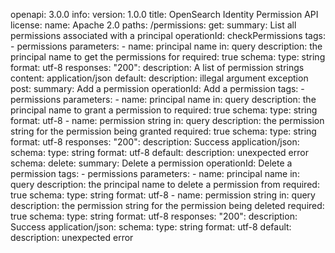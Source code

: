 openapi: 3.0.0
info:
  version: 1.0.0
  title: OpenSearch Identity Permission API
  license:
    name: Apache 2.0
paths:
  /permissions:
    get:
      summary: List all permissions associated with a principal
      operationId: checkPermissions
      tags:
        - permissions
      parameters:
        - name: principal name
          in: query
          description: the principal name to get the permissions for
          required: true
          schema:
            type: string
            format: utf-8
      responses:
        "200":
          description: A list of permission strings
          content:
            application/json
        default:
          description: illegal argument exception
    post:
      summary: Add a permission
      operationId: Add a permission
      tags:
        - permissions
      parameters:
          - name: principal name
            in: query
            description: the principal name to grant a permission to
            required: true
            schema:
              type: string
              format: utf-8
          - name: permission string
            in: query
            description: the permission string for the permission being granted
            required: true
            schema:
              type: string
              format: utf-8
      responses:
        "200":
          description: Success
          application/json:
            schema:
              type: string
              format: utf-8
        default:
          description: unexpected error
          schema:
    delete:
      summary: Delete a permission
      operationId: Delete a permission
      tags:
        - permissions
      parameters:
        - name: principal name
          in: query
          description: the principal name to delete a permission from
          required: true
          schema:
            type: string
            format: utf-8
        - name: permission string
          in: query
          description: the permission string for the permission being deleted
          required: true
          schema:
            type: string
            format: utf-8
      responses:
        "200":
          description: Success
          application/json:
            schema:
              type: string
              format: utf-8
        default:
          description: unexpected error

